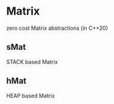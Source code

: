 # Matrix
zero cost Matrix abstractions (in C++20)

## sMat
STACK based Matrix

## hMat
HEAP based Matrix
